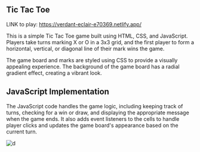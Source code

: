 ## Tic Tac Toe

LINK to play: https://verdant-eclair-e70369.netlify.app/ 

This is a simple Tic Tac Toe game built using HTML, CSS, and JavaScript. Players take turns marking X or O in a 3x3 grid, and the first player to form a horizontal, vertical, or diagonal line of their mark wins the game.

The game board and marks are styled using CSS to provide a visually appealing experience. The background of the game board has a radial gradient effect, creating a vibrant look.

## JavaScript Implementation

The JavaScript code handles the game logic, including keeping track of turns, checking for a win or draw, and displaying the appropriate message when the game ends. It also adds event listeners to the cells to handle player clicks and updates the game board's appearance based on the current turn.

![d](https://github.com/JuliaDolko/TicTacToe/assets/95941618/f11dd738-d302-4c0c-a1e7-be6565eb3543)

